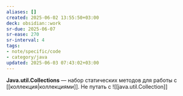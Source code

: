 ```yaml
---
aliases: []
created: 2025-06-02 13:55:50+03:00
deck: obsidian::work
sr-due: 2025-06-07
sr-ease: 270
sr-interval: 4
tags:
- note/specific/code
- category/java
updated: 2025-06-03 07:43:02+03:00
---
```


**Java.util.Collections**
—
набор статических методов для работы с [[коллекция|коллекциями]]. Не путать с ![[java.util.Collection]]
